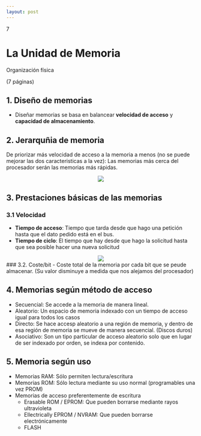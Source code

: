 ```yaml
--- 
layout: post
---
```

<div class="header">
  <div class="numbrerUnit">7</div>
  <h1>La Unidad de Memoria</h1>
  <subtitle>Organización física</subtitle>
</div>

(7 páginas)

## 1. Diseño de memorias
  - Diseñar memorias se basa en balancear **velocidad de acceso** y **capacidad de almacenamiento**.

## 2. Jerarquñia de memoria

De priorizar más velocidad de acceso a la memoria a menos (no se puede mejorar las dos caracteristicas a la vez):
Las memorias más cerca del procesador serán las memorias más rápidas.
  <center><img src="https://i.gyazo.com/b1fd212bdfdcb100eb11ac8a4fd63e09.png"></center>

## 3. Prestaciones básicas de las memorias
### 3.1 Velocidad
   - **Tiempo de acceso**: Tiempo que tarda desde que hago una petición hasta que el dato pedido está en el bus.
   - **Tiempo de ciclo**: El tiempo que hay desde que hago la solicitud hasta que sea posible hacer una nueva solicitud
   
   <center><img src="https://i.gyazo.com/93b01c76eb08a5d374ea221d734a1aaa.png"></center>
### 3.2. Coste/bit
   - Coste total de la memoria por cada bit que se peude almacenar. (Su valor disminuye a medida que nos alejamos del procesador)
  
## 4. Memorias según método de acceso
  - Secuencial: Se accede a la memoria de manera lineal.
  - Aleatorio: Un espacio de memoria indexado con un tiempo de acceso igual para todos los casos
  - Directo: Se hace accesp aleatorio a una región de memoria, y dentro de esa región de memoria se mueve de manera secuencial. (Discos duros)
  - Asociativo: Son un tipo particular de acceso aleatorio solo que en lugar de ser indexado por orden, se indexa por contenido.
  
## 5. Memoria según uso
  - Memorias RAM: Sólo permiten lectura/escritura
  - Memorias ROM: Sólo lectura mediante su uso normal (programables una vez PROM)
  - Memorias de acceso preferentemente de escritura
    - Erasable ROM / EPROM: Que pueden borrarse mediante rayos ultravioleta
    - Ellectrically EPROM / NVRAM: Que pueden borrarse electrónicamente
    - FLASH

